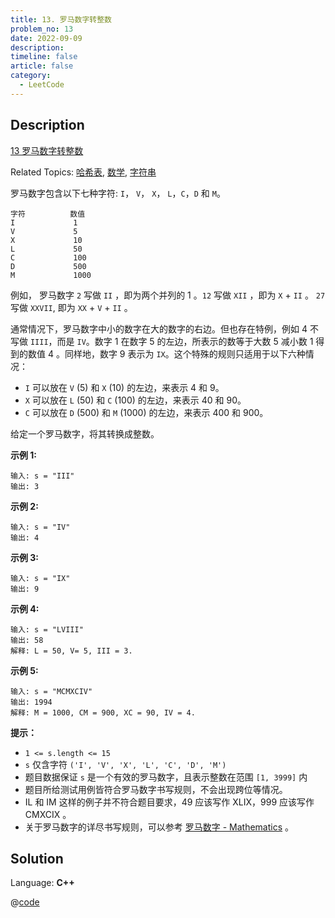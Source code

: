 ```yaml
---
title: 13. 罗马数字转整数
problem_no: 13
date: 2022-09-09
description: 
timeline: false
article: false
category:
  - LeetCode
---
```


## Description

[13 罗马数字转整数](https://leetcode.cn/problems/roman-to-integer/)

Related Topics: [哈希表](https://leetcode.cn/tag/hash-table/), [数学](https://leetcode.cn/tag/math/), [字符串](https://leetcode.cn/tag/string/)

罗马数字包含以下七种字符: `I`， `V`， `X`， `L`，`C`，`D` 和 `M`。

```
字符          数值
I             1
V             5
X             10
L             50
C             100
D             500
M             1000
```

例如， 罗马数字 `2` 写做 `II` ，即为两个并列的 1 。`12` 写做 `XII` ，即为 `X` + `II` 。 `27` 写做  `XXVII`, 即为 `XX` + `V` + `II` 。

通常情况下，罗马数字中小的数字在大的数字的右边。但也存在特例，例如 4 不写做 `IIII`，而是 `IV`。数字 1 在数字 5 的左边，所表示的数等于大数 5 减小数 1 得到的数值 4 。同样地，数字 9 表示为 `IX`。这个特殊的规则只适用于以下六种情况：

*   `I` 可以放在 `V` (5) 和 `X` (10) 的左边，来表示 4 和 9。
*   `X` 可以放在 `L` (50) 和 `C` (100) 的左边，来表示 40 和 90。
*   `C` 可以放在 `D` (500) 和 `M` (1000) 的左边，来表示 400 和 900。

给定一个罗马数字，将其转换成整数。

**示例 1:**

```
输入: s = "III"
输出: 3
```

**示例 2:**

```
输入: s = "IV"
输出: 4
```

**示例 3:**

```
输入: s = "IX"
输出: 9
```

**示例 4:**

```
输入: s = "LVIII"
输出: 58
解释: L = 50, V= 5, III = 3.
```

**示例 5:**

```
输入: s = "MCMXCIV"
输出: 1994
解释: M = 1000, CM = 900, XC = 90, IV = 4.
```

**提示：**

*   `1 <= s.length <= 15`
*   `s` 仅含字符 `('I', 'V', 'X', 'L', 'C', 'D', 'M')`
*   题目数据保证 `s` 是一个有效的罗马数字，且表示整数在范围 `[1, 3999]` 内
*   题目所给测试用例皆符合罗马数字书写规则，不会出现跨位等情况。
*   IL 和 IM 这样的例子并不符合题目要求，49 应该写作 XLIX，999 应该写作 CMXCIX 。
*   关于罗马数字的详尽书写规则，可以参考 [罗马数字 - Mathematics](https://b2b.partcommunity.com/community/knowledge/zh_CN/detail/10753/%E7%BD%97%E9%A9%AC%E6%95%B0%E5%AD%97#knowledge_article) 。


## Solution

Language: **C++**

@[code](../../../../algorithm/code/leet-code/13-main.cpp)
